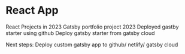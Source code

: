 # React App
React Projects in 2023
Gatsby portfolio project 2023
Deployed gastby starter using github
Deploy gatsby starter from gatsby cloud

Next steps:
Deploy custom gatsby app to github/ netlify/ gatsby cloud
